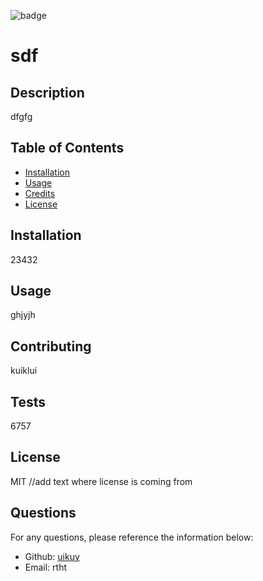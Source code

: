
![badge](https://img.shields.io/badge/LICENSE-MIT-blue)
# sdf

## Description
dfgfg

## Table of Contents

- [Installation](#installation)
- [Usage](#usage)
- [Credits](#credits)
- [License](#license)

## Installation
23432

## Usage
ghjyjh

## Contributing
kuiklui

## Tests
6757 

## License
MIT //add text where license is coming from

## Questions
For any questions, please reference the information below:
- Github:
[uikuy](https://github.com/uikuy)
- Email:
rtht
